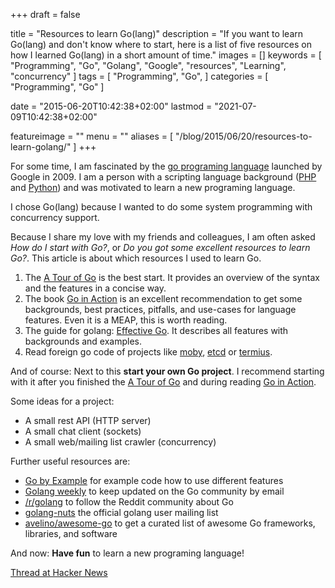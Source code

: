 +++
draft = false

title = "Resources to learn Go(lang)"
description = "If you want to learn Go(lang) and don't know where to start, here is a list of five resources on how I learned Go(lang) in a short amount of time."
images = []
keywords = [
    "Programming",
    "Go",
    "Golang",
    "Google",
    "resources",
    "Learning",
    "concurrency"
]
tags = [
    "Programming",
    "Go",
]
categories = [
    "Programming",
    "Go"
]

date = "2015-06-20T10:42:38+02:00"
lastmod = "2021-07-09T10:42:38+02:00"

featureimage = ""
menu = ""
aliases = [
    "/blog/2015/06/20/resources-to-learn-golang/"
]
+++

For some time, I am fascinated by the [go programing language](https://golang.org/ "Go(lang) programing language") launched by Google in 2009.
I am a person with a scripting language background ([PHP](https://www.php.net/ "PHP programing language") and [Python](https://www.python.org/ "Python programing language")) and was motivated to learn a new programing language.

I chose Go(lang) because I wanted to do some system programming with concurrency support.

Because I share my love with my friends and colleagues, I am often asked *How do I start with Go?*, or *Do you got some excellent resources to learn Go?*.
This article is about which resources I used to learn Go.

<!--more-->

1. The [A Tour of Go](https://tour.golang.org/ "Official A Tour of Go") is the best start. It provides an overview of the syntax and the features in a concise way.
2. The book [Go in Action](https://www.goinactionbook.com/ "Go in Action Book") is an excellent recommendation to get some backgrounds, best practices, pitfalls, and use-cases for language features. Even it is a MEAP, this is worth reading.
3. The guide for golang: [Effective Go](https://golang.org/doc/effective_go.html "Official Effective Go Guide"). It describes all features with backgrounds and examples.
4. Read foreign go code of projects like [moby](https://github.com/moby/moby "moby project at GitHub"), [etcd](https://github.com/etcd-io/etcd "etcd project at GitHub") or [termius](https://github.com/kelseyhightower/terminus "terminus project at GitHub").

And of course: Next to this **start your own Go project**.
I recommend starting with it after you finished the [A Tour of Go](https://tour.golang.org/ "Official A Tour of Go") and during reading [Go in Action](https://www.goinactionbook.com/ "Go in Action Book").

Some ideas for a project:

* A small rest API (HTTP server)
* A small chat client (sockets)
* A small web/mailing list crawler (concurrency)

Further useful resources are:

* [Go by Example](https://gobyexample.com/ "Go by Example") for example code how to use different features
* [Golang weekly](https://golangweekly.com/ "Golang weekly newsletter") to keep updated on the Go community by email
* [/r/golang](https://www.reddit.com/r/golang "golang subreddit") to follow the Reddit community about Go
* [golang-nuts](https://groups.google.com/forum/#!forum/golang-nuts "golang-nuts mailing list") the official golang user mailing list
* [avelino/awesome-go](https://github.com/avelino/awesome-go "awesome-go repository at GitHub") to get a curated list of awesome Go frameworks, libraries, and software

And now: **Have fun** to learn a new programing language!

[Thread at Hacker News](https://news.ycombinator.com/item?id=9751121 "Discuss Resources to learn Go(lang) on HackerNews")
